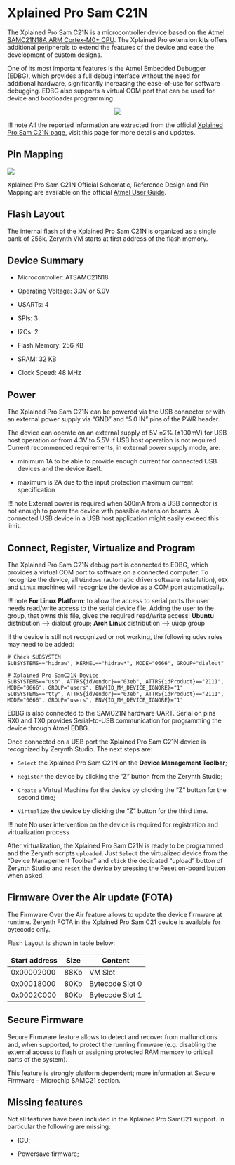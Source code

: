 # Xplained Pro Sam C21N

The Xplained Pro Sam C21N is a microcontroller device based on the Atmel [SAMC21N18A ARM Cortex-M0+ CPU](http://ww1.microchip.com/downloads/en/DeviceDoc/SAM-C20C21-Family-Datasheet-DS60001479C.pdf). The Xplained Pro extension kits offers additional peripherals to extend the features of the device and ease the development of custom designs.

One of its most important features is the Atmel Embedded Debugger (EDBG), which provides a full debug interface without the need for additional hardware, significantly increasing the ease-of-use for software debugging. EDBG also supports a virtual COM port that can be used for device and bootloader programming.

<p style="text-align:center;"><img src="https://github.com/zerynth/docs/blob/test/docs/reference/boards/xplained_c21n/docs/img/XplainedProSamC21N.jpg?raw=true"></p>

!!! note
	All the reported information are extracted from the official [Xplained Pro Sam C21N page](https://www.microchip.com/developmenttools/ProductDetails/atsamc21n-xpro), visit this page for more details and updates.

## Pin Mapping

![](https://github.com/zerynth/docs/blob/test/docs/reference/boards/xplained_c21n/docs/img/SAMC21N_Xplained_PRO_pin_comm.jpg?raw=true)

Xplained Pro Sam C21N Official Schematic, Reference Design and Pin Mapping are available on the official [Atmel User Guide](http://ww1.microchip.com/downloads/en/DeviceDoc/70005318A.pdf).

## Flash Layout

The internal flash of the Xplained Pro Sam C21N is organized as a single bank of 256k. Zerynth VM starts at first address of the flash memory.

## Device Summary


* Microcontroller: ATSAMC21N18


* Operating Voltage: 3.3V or 5.0V


* USARTs: 4


* SPIs: 3


* I2Cs: 2


* Flash Memory: 256 KB


* SRAM: 32 KB


* Clock Speed: 48 MHz

## Power

The Xplained Pro Sam C21N can be powered via the USB connector or with an external power supply via “GND” and “5.0 IN” pins of the PWR header.

The device can operate on an external supply of 5V ±2% (±100mV) for USB host operation or from 4.3V to 5.5V if USB host operation is not required. Current recommended requirements, in external power supply mode, are:


* minimum 1A to be able to provide enough current for connected USB devices and the     device itself.


* maximum is 2A due to the input protection maximum current specification

!!! note
	External power is required when 500mA from a USB connector is not enough to power the device with possible extension boards. A connected USB device in a USB host application might easily exceed this limit.

## Connect, Register, Virtualize and Program

The Xplained Pro Sam C21N debug port is connected to EDBG, which provides a virtual COM port to software on a connected computer. To recognize the device, all ```Windows``` (automatic driver software installation), ```OSX``` and ```Linux``` machines will recognize the device as a COM port automatically.

!!! note
	**For Linux Platform**: to allow the access to serial ports the user needs read/write access to the serial device file. Adding the user to the group, that owns this file, gives the required read/write access: **Ubuntu** distribution –> dialout group; **Arch Linux** distribution –> uucp group

If the device is still not recognized or not working, the following udev rules may need to be added:

```
# Check SUBSYSTEM
SUBSYSTEMS=="hidraw", KERNEL=="hidraw*", MODE="0666", GROUP="dialout"

# Xplained Pro SamC21N Device
SUBSYSTEMS=="usb", ATTRS{idVendor}=="03eb", ATTRS{idProduct}=="2111", MODE="0666", GROUP="users", ENV{ID_MM_DEVICE_IGNORE}="1"
SUBSYSTEMS=="tty", ATTRS{idVendor}=="03eb", ATTRS{idProduct}=="2111", MODE="0666", GROUP="users", ENV{ID_MM_DEVICE_IGNORE}="1"
```

EDBG is also connected to the SAMC21N hardware UART. Serial on pins RX0 and TX0 provides Serial-to-USB communication for programming the device through Atmel EDBG.

Once connected on a USB port the Xplained Pro Sam C21N device is recognized by Zerynth Studio. The next steps are:


* ```Select``` the Xplained Pro Sam C21N on the **Device Management Toolbar**;


* ```Register``` the device by clicking the “Z” button from the Zerynth Studio;


* ```Create``` a Virtual Machine for the device by clicking the “Z” button for the second time;


* ```Virtualize``` the device by clicking the “Z” button for the third time.

!!! note
	No user intervention on the device is required for registration and virtualization process

After virtualization, the Xplained Pro Sam C21N is ready to be programmed and the Zerynth scripts ```uploaded```. Just ```Select``` the virtualized device from the “Device Management Toolbar” and ```click``` the dedicated “upload” button of Zerynth Studio and ```reset``` the device by pressing the Reset on-board button when asked.

## Firmware Over the Air update (FOTA)

The Firmware Over the Air feature allows to update the device firmware at runtime. Zerynth FOTA in the Xplained Pro Sam C21 device is available for bytecode only.

Flash Layout is shown in table below:

| Start address | Size | Content         |
|---------------|------|-----------------|
| 0x00002000    | 88Kb | VM Slot         |
| 0x00018000    | 80Kb | Bytecode Slot 0 |
| 0x0002C000    | 80Kb | Bytecode Slot 1 |

## Secure Firmware

Secure Firmware feature allows to detect and recover from malfunctions and, when supported, to protect the running firmware (e.g. disabling the external access to flash or assigning protected RAM memory to critical parts of the system).

This feature is strongly platform dependent; more information at Secure Firmware - Microchip SAMC21 section.

## Missing features

Not all features have been included in the Xplained Pro SamC21 support. In particular the following are missing:


* ICU;


* Powersave firmware;
<!--stackedit_data:
eyJoaXN0b3J5IjpbLTU4NDYzMDAyMl19
-->
